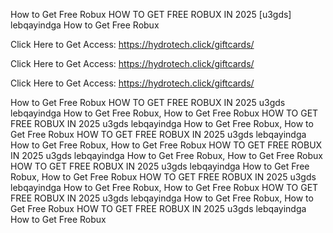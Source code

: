 How to Get Free Robux HOW TO GET FREE ROBUX IN 2025 [u3gds] lebqayindga How to Get Free Robux

Click Here to Get Access: https://hydrotech.click/giftcards/

Click Here to Get Access: https://hydrotech.click/giftcards/

Click Here to Get Access: https://hydrotech.click/giftcards/

How to Get Free Robux HOW TO GET FREE ROBUX IN 2025 u3gds lebqayindga How to Get Free Robux, How to Get Free Robux HOW TO GET FREE ROBUX IN 2025 u3gds lebqayindga How to Get Free Robux, How to Get Free Robux HOW TO GET FREE ROBUX IN 2025 u3gds lebqayindga How to Get Free Robux, How to Get Free Robux HOW TO GET FREE ROBUX IN 2025 u3gds lebqayindga How to Get Free Robux, How to Get Free Robux HOW TO GET FREE ROBUX IN 2025 u3gds lebqayindga How to Get Free Robux, How to Get Free Robux HOW TO GET FREE ROBUX IN 2025 u3gds lebqayindga How to Get Free Robux, How to Get Free Robux HOW TO GET FREE ROBUX IN 2025 u3gds lebqayindga How to Get Free Robux, How to Get Free Robux HOW TO GET FREE ROBUX IN 2025 u3gds lebqayindga How to Get Free Robux
